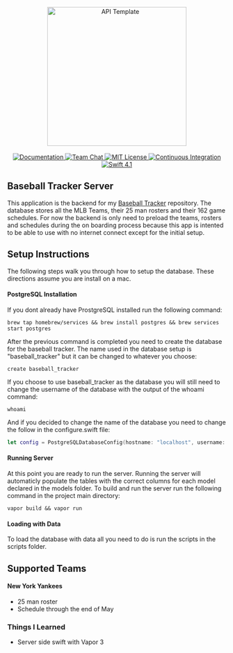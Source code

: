 <p align="center">
    <img src="https://user-images.githubusercontent.com/1342803/36623515-7293b4ec-18d3-11e8-85ab-4e2f8fb38fbd.png" width="320" alt="API Template">
    <br>
    <br>
    <a href="http://docs.vapor.codes/3.0/">
        <img src="http://img.shields.io/badge/read_the-docs-2196f3.svg" alt="Documentation">
    </a>
    <a href="https://discord.gg/vapor">
        <img src="https://img.shields.io/discord/431917998102675485.svg" alt="Team Chat">
    </a>
    <a href="LICENSE">
        <img src="http://img.shields.io/badge/license-MIT-brightgreen.svg" alt="MIT License">
    </a>
    <a href="https://circleci.com/gh/vapor/api-template">
        <img src="https://circleci.com/gh/vapor/api-template.svg?style=shield" alt="Continuous Integration">
    </a>
    <a href="https://swift.org">
        <img src="http://img.shields.io/badge/swift-4.1-brightgreen.svg" alt="Swift 4.1">
    </a>
</p>

## Baseball Tracker Server
This application is the backend for my [Baseball Tracker](https://github.com/benyoung96/baseball-tracker) repository. The database stores all the MLB Teams, their 25 man rosters and their 162 game schedules. For now the backend is only need to preload the teams, rosters and schedules during the on boarding process because this app is intented to be able to use with no internet connect except for the initial setup.

## Setup Instructions
The following steps walk you through how to setup the database. These directions assume you are install on a mac.
#### PostgreSQL Installation
If you dont already have ProstgreSQL installed run the following command:
```
brew tap homebrew/services && brew install postgres && brew services start postgres
```
After the previous command is completed you need to create the database for the baseball tracker. The name used in the database setup is "baseball_tracker" but it can be changed to whatever you choose:
```
create baseball_tracker
```
If you choose to use baseball_tracker as the database you will still need to change the username of the database with the output of the whoami command:
```
whoami
```
And if you decided to change the name of the database you need to change the follow in the configure.swift file:
```swift
let config = PostgreSQLDatabaseConfig(hostname: "localhost", username: "<WHOAMI OUTPUT>", database: "<YOUR DATABASE NAME>")
```

#### Running Server
At this point you are ready to run the server. Running the server will automaticly populate the tables with the correct columns for each model declared in the models folder. To build and run the server run the following command in the project main directory:
```
vapor build && vapor run
```

#### Loading with Data
To load the database with data all you need to do is run the scripts in the scripts folder.

## Supported Teams
#### New York Yankees
 - 25 man roster
 - Schedule through the end of May
 
 ### Things I Learned
  - Server side swift with Vapor 3
